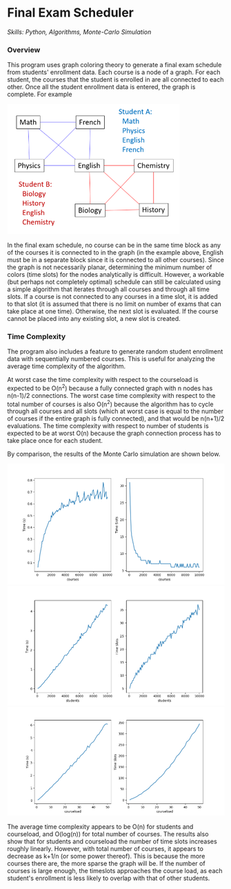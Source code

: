 # Final Exam Scheduler
*Skills: Python, Algorithms, Monte-Carlo Simulation*

### Overview
This program uses graph coloring theory to generate a final exam schedule from students' enrollment data. Each course is a node of a graph. For each student, the courses that the student is enrolled in are all connected to each other. Once all the student enrollment data is entered, the graph is complete. For example

<img src="images/FinalExamFigure.png" width="400">

In the final exam schedule, no course can be in the same time block as any of the courses it is connected to in the graph (in the example above, English must be in a separate block since it is connected to all other courses). Since the graph is not necessarily planar, determining the minimum number of colors (time slots) for the nodes analytically is difficult. However, a workable (but perhaps not completely optimal) schedule can still be calculated using a simple algorithm that iterates through all courses and through all time slots. If a course is not connected to any courses in a time slot, it is added to that slot (it is assumed that there is no limit on number of exams that can take place at one time). Otherwise, the next slot is evaluated. If the course cannot be placed into any existing slot, a new slot is created.

### Time Complexity
The program also includes a feature to generate random student enrollment data with sequentially numbered courses. This is useful for analyzing the average time complexity of the algorithm. 

At worst case the time complexity with respect to the courseload is expected to be O(n<sup>2</sup>) because a fully connected graph with n nodes has n(n-1)/2 connections. The worst case time complexity with respect to the total number of courses is also O(n<sup>2</sup>) because the algorithm has to cycle through all courses and all slots (which at worst case is equal to the number of courses if the entire graph is fully connected), and that would be n(n+1)/2 evaluations. The time complexity with respect to number of students is expected to be at worst O(n) because the graph connection process has to take place once for each student.

By comparison, the results of the Monte Carlo simulation are shown below.

<img src="images/Exams1.png" width="700">
<img src="images/Exams2.png" width="700">
<img src="images/Exams3.png" width="700">

The average time complexity appears to be O(n) for students and courseload, and O(log(n)) for total number of courses.
The results also show that for students and courseload the number of time slots increases roughly linearly. However, with total number of courses, it appears to decrease as k+1/n (or some power thereof). This is because the more courses there are, the more sparse the graph will be. If the number of courses is large enough, the timeslots approaches the course load, as each student's enrollment is less likely to overlap with that of other students.

